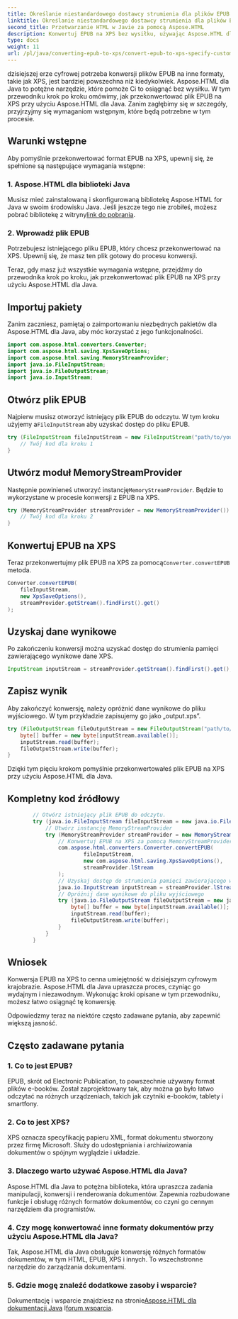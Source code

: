 ```yaml
---
title: Określanie niestandardowego dostawcy strumienia dla plików EPUB do XPS
linktitle: Określanie niestandardowego dostawcy strumienia dla plików EPUB do XPS
second_title: Przetwarzanie HTML w Javie za pomocą Aspose.HTML
description: Konwertuj EPUB na XPS bez wysiłku, używając Aspose.HTML dla Java. Postępuj zgodnie z tym przewodnikiem krok po kroku, aby przejść bezproblemowo proces konwersji.
type: docs
weight: 11
url: /pl/java/converting-epub-to-xps/convert-epub-to-xps-specify-custom-stream-provider/
---
```

dzisiejszej erze cyfrowej potrzeba konwersji plików EPUB na inne formaty, takie jak XPS, jest bardziej powszechna niż kiedykolwiek. Aspose.HTML dla Java to potężne narzędzie, które pomoże Ci to osiągnąć bez wysiłku. W tym przewodniku krok po kroku omówimy, jak przekonwertować plik EPUB na XPS przy użyciu Aspose.HTML dla Java. Zanim zagłębimy się w szczegóły, przyjrzyjmy się wymaganiom wstępnym, które będą potrzebne w tym procesie.

## Warunki wstępne

Aby pomyślnie przekonwertować format EPUB na XPS, upewnij się, że spełnione są następujące wymagania wstępne:

### 1. Aspose.HTML dla biblioteki Java

 Musisz mieć zainstalowaną i skonfigurowaną bibliotekę Aspose.HTML for Java w swoim środowisku Java. Jeśli jeszcze tego nie zrobiłeś, możesz pobrać bibliotekę z witryny[link do pobrania](https://releases.aspose.com/html/java/).

### 2. Wprowadź plik EPUB

Potrzebujesz istniejącego pliku EPUB, który chcesz przekonwertować na XPS. Upewnij się, że masz ten plik gotowy do procesu konwersji.

Teraz, gdy masz już wszystkie wymagania wstępne, przejdźmy do przewodnika krok po kroku, jak przekonwertować plik EPUB na XPS przy użyciu Aspose.HTML dla Java.

## Importuj pakiety

Zanim zaczniesz, pamiętaj o zaimportowaniu niezbędnych pakietów dla Aspose.HTML dla Java, aby móc korzystać z jego funkcjonalności.

```java
import com.aspose.html.converters.Converter;
import com.aspose.html.saving.XpsSaveOptions;
import com.aspose.html.saving.MemoryStreamProvider;
import java.io.FileInputStream;
import java.io.FileOutputStream;
import java.io.InputStream;
```

## Otwórz plik EPUB

 Najpierw musisz otworzyć istniejący plik EPUB do odczytu. W tym kroku użyjemy a`FileInputStream` aby uzyskać dostęp do pliku EPUB.

```java
try (FileInputStream fileInputStream = new FileInputStream("path/to/your/input.epub")) {
    // Twój kod dla kroku 1
}
```

## Utwórz moduł MemoryStreamProvider

 Następnie powinieneś utworzyć instancję`MemoryStreamProvider`. Będzie to wykorzystane w procesie konwersji z EPUB na XPS.

```java
try (MemoryStreamProvider streamProvider = new MemoryStreamProvider()) {
    // Twój kod dla kroku 2
}
```

## Konwertuj EPUB na XPS

 Teraz przekonwertujmy plik EPUB na XPS za pomocą`Converter.convertEPUB` metoda.

```java
Converter.convertEPUB(
    fileInputStream,
    new XpsSaveOptions(),
    streamProvider.getStream().findFirst().get()
);
```

## Uzyskaj dane wynikowe

Po zakończeniu konwersji można uzyskać dostęp do strumienia pamięci zawierającego wynikowe dane XPS.

```java
InputStream inputStream = streamProvider.getStream().findFirst().get();
```

## Zapisz wynik

Aby zakończyć konwersję, należy opróżnić dane wynikowe do pliku wyjściowego. W tym przykładzie zapisujemy go jako „output.xps”.

```java
try (FileOutputStream fileOutputStream = new FileOutputStream("path/to/your/output.xps")) {
    byte[] buffer = new byte[inputStream.available()];
    inputStream.read(buffer);
    fileOutputStream.write(buffer);
}
```

Dzięki tym pięciu krokom pomyślnie przekonwertowałeś plik EPUB na XPS przy użyciu Aspose.HTML dla Java.

## Kompletny kod źródłowy
```java
        // Otwórz istniejący plik EPUB do odczytu.
        try (java.io.FileInputStream fileInputStream = new java.io.FileInputStream(Resources.input("input.epub"))) {
            // Utwórz instancję MemoryStreamProvider
            try (MemoryStreamProvider streamProvider = new MemoryStreamProvider()) {
                // Konwertuj EPUB na XPS za pomocą MemoryStreamProvider
                com.aspose.html.converters.Converter.convertEPUB(
                        fileInputStream,
                        new com.aspose.html.saving.XpsSaveOptions(),
                        streamProvider.lStream
                );
                // Uzyskaj dostęp do strumienia pamięci zawierającego wynikowe dane
                java.io.InputStream inputStream = streamProvider.lStream.stream().findFirst().get();
                // Opróżnij dane wynikowe do pliku wyjściowego
                try (java.io.FileOutputStream fileOutputStream = new java.io.FileOutputStream(Resources.output("output.xps"))) {
                    byte[] buffer = new byte[inputStream.available()];
                    inputStream.read(buffer);
                    fileOutputStream.write(buffer);
                }
            }
        }
```

## Wniosek

Konwersja EPUB na XPS to cenna umiejętność w dzisiejszym cyfrowym krajobrazie. Aspose.HTML dla Java upraszcza proces, czyniąc go wydajnym i niezawodnym. Wykonując kroki opisane w tym przewodniku, możesz łatwo osiągnąć tę konwersję.

Odpowiedzmy teraz na niektóre często zadawane pytania, aby zapewnić większą jasność.

## Często zadawane pytania

### 1. Co to jest EPUB?

EPUB, skrót od Electronic Publication, to powszechnie używany format plików e-booków. Został zaprojektowany tak, aby można go było łatwo odczytać na różnych urządzeniach, takich jak czytniki e-booków, tablety i smartfony.

### 2. Co to jest XPS?

XPS oznacza specyfikację papieru XML, format dokumentu stworzony przez firmę Microsoft. Służy do udostępniania i archiwizowania dokumentów o spójnym wyglądzie i układzie.

### 3. Dlaczego warto używać Aspose.HTML dla Java?

Aspose.HTML dla Java to potężna biblioteka, która upraszcza zadania manipulacji, konwersji i renderowania dokumentów. Zapewnia rozbudowane funkcje i obsługę różnych formatów dokumentów, co czyni go cennym narzędziem dla programistów.

### 4. Czy mogę konwertować inne formaty dokumentów przy użyciu Aspose.HTML dla Java?

Tak, Aspose.HTML dla Java obsługuje konwersję różnych formatów dokumentów, w tym HTML, EPUB, XPS i innych. To wszechstronne narzędzie do zarządzania dokumentami.

### 5. Gdzie mogę znaleźć dodatkowe zasoby i wsparcie?

 Dokumentację i wsparcie znajdziesz na stronie[Aspose.HTML dla dokumentacji Java](https://reference.aspose.com/html/java/) I[forum wsparcia](https://forum.aspose.com/).


